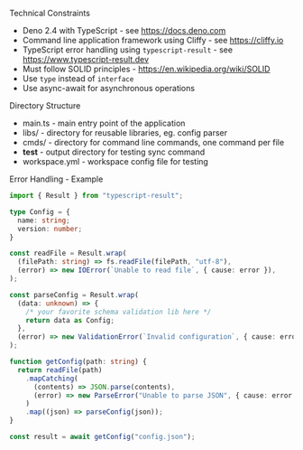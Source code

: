Technical Constraints
- Deno 2.4 with TypeScript - see https://docs.deno.com
- Command line application framework using Cliffy - see https://cliffy.io
- TypeScript error handling using `typescript-result` - see https://www.typescript-result.dev
- Must follow SOLID principles - https://en.wikipedia.org/wiki/SOLID
- Use `type` instead of `interface`
- Use async-await for asynchronous operations

Directory Structure
- main.ts - main entry point of the application
- libs/ - directory for reusable libraries, eg. config parser
- cmds/ - directory for command line commands, one command per file
- __test__ - output directory for testing sync command
- workspace.yml - workspace config file for testing

Error Handling - Example

```typescript
import { Result } from "typescript-result";

type Config = {
  name: string;
  version: number;
}

const readFile = Result.wrap(
  (filePath: string) => fs.readFile(filePath, "utf-8"),
  (error) => new IOError(`Unable to read file`, { cause: error }),
);

const parseConfig = Result.wrap(
  (data: unknown) => {
    /* your favorite schema validation lib here */
    return data as Config;
  },
  (error) => new ValidationError(`Invalid configuration`, { cause: error }),
);

function getConfig(path: string) {
  return readFile(path)
    .mapCatching(
      (contents) => JSON.parse(contents),
      (error) => new ParseError("Unable to parse JSON", { cause: error }),
    )
    .map((json) => parseConfig(json));
}

const result = await getConfig("config.json");
```
